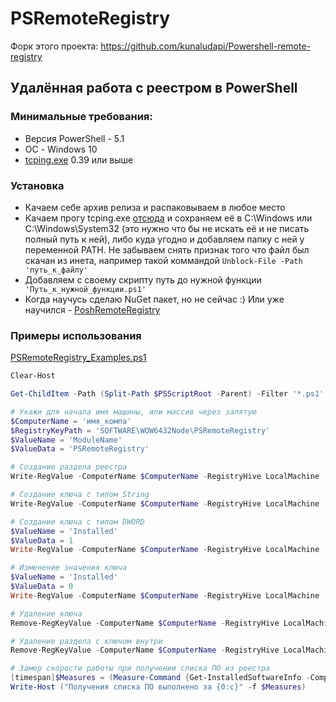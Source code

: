 # PSRemoteRegistry
Форк этого проекта: https://github.com/kunaludapi/Powershell-remote-registry

## Удалённая работа с реестром в PowerShell

### Минимальные требования:
- Версия PowerShell - 5.1
- ОС - Windows 10
- [tcping.exe](https://elifulkerson.com/projects/tcping.php) 0.39 или выше

### Установка
- Качаем себе архив релиза и распаковываем в любое место
- Качаем прогу tcping.exe [отсюда](https://elifulkerson.com/projects/tcping.php) и сохраняем её в C:\Windows или C:\Windows\System32 (это нужно что бы не искать её и не писать полный путь к ней), либо куда угодно и добавляем папку с ней у переменной PATH. Не забываем снять признак того что файл был скачан из инета, например такой коммандой `Unblock-File -Path 'путь_к_файлу'`
- Добавляем с своему скрипту путь до нужной функции ` 'Путь_к_нужной_функции.ps1'`
- Когда научусь сделаю NuGet пакет, но не сейчас :) Или уже научился - [PoshRemoteRegistry](https://www.powershellgallery.com/packages/PoshRemoteRegistry)

### Примеры использования

[PSRemoteRegistry_Examples.ps1](https://raw.githubusercontent.com/pashalvov/PSRemoteRegistry/master/%D0%9F%D1%80%D0%B8%D0%BC%D0%B5%D1%80%D1%8B/PSRemoteRegistry_Examples.ps1)

```powershell
Clear-Host

Get-ChildItem -Path (Split-Path $PSScriptRoot -Parent) -Filter '*.ps1' -File | ForEach-Object {. $_.FullName}

# Укажи для начала имя машины, или массив через запятую
$ComputerName = 'имя_компа'
$RegistryKeyPath = 'SOFTWARE\WOW6432Node\PSRemoteRegistry'
$ValueName = 'ModuleName'
$ValueData = 'PSRemoteRegistry'

# Создание раздела реестра
Write-RegValue -ComputerName $ComputerName -RegistryHive LocalMachine -RegistryKeyPath 'SOFTWARE\WOW6432Node\' -ChildKey 'PSRemoteRegistry'

# Создание ключа с типом String
Write-RegValue -ComputerName $ComputerName -RegistryHive LocalMachine -RegistryKeyPath $RegistryKeyPath -ValueType String -ValueName $ValueName -ValueData $ValueData

# Создание ключа с типом DWORD
$ValueName = 'Installed'
$ValueData = 1
Write-RegValue -ComputerName $ComputerName -RegistryHive LocalMachine -RegistryKeyPath $RegistryKeyPath -ValueType DWord -ValueName $ValueName -ValueData $ValueData

# Изменение значения ключа
$ValueName = 'Installed'
$ValueData = 0
Write-RegValue -ComputerName $ComputerName -RegistryHive LocalMachine -RegistryKeyPath $RegistryKeyPath -ValueType DWord -ValueName $ValueName -ValueData $ValueData

# Удаление ключа
Remove-RegKeyValue -ComputerName $ComputerName -RegistryHive LocalMachine -RegistryKeyPath $RegistryKeyPath -ValueName $ValueName

# Удаление раздела с ключом внутри
Remove-RegKeyValue -ComputerName $ComputerName -RegistryHive LocalMachine -RegistryKeyPath 'SOFTWARE\WOW6432Node\' -ChildKey 'PSRemoteRegistry'

# Замер скорости работы при получении списка ПО из реестра
[timespan]$Measures = (Measure-Command {Get-InstalledSoftwareInfo -ComputerName $ComputerName})
Write-Host ("Получения списка ПО выполнено за {0:c}" -f $Measures)
```